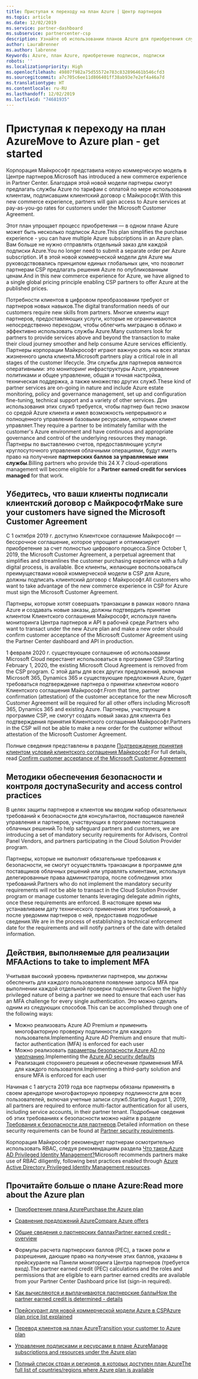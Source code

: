 ```yaml
---
title: Приступая к переходу на план Azure | Центр партнеров
ms.topic: article
ms.date: 12/02/2019
ms.service: partner-dashboard
ms.subservice: partnercenter-csp
description: Узнайте об использовании планов Azure для приобретения служб Azure с оплатой по мере использования для клиентов. Узнайте также о новых требованиях к безопасности.
author: LauraBrenner
ms.author: labrenne
Keywords: Azure, план Azure, приобретение подписок, подписки
robots: ''
ms.localizationpriority: High
ms.openlocfilehash: 49807f982a75d55572e783c832896461b546cfd3
ms.sourcegitcommit: a7c705c6ee11d866401ff38ab93e7e2ef4a46a7d
ms.translationtype: HT
ms.contentlocale: ru-RU
ms.lasthandoff: 12/02/2019
ms.locfileid: "74681935"
---
```

# <a name="move-to-azure-plan---get-started"></a><span data-ttu-id="88e2c-105">Приступая к переходу на план Azure</span><span class="sxs-lookup"><span data-stu-id="88e2c-105">Move to Azure plan - get started</span></span>

<span data-ttu-id="88e2c-106">Корпорация Майкрософт представила новую коммерческую модель в Центре партнеров.</span><span class="sxs-lookup"><span data-stu-id="88e2c-106">Microsoft has introduced a new commerce experience in Partner Center.</span></span>  <span data-ttu-id="88e2c-107">Благодаря этой новой модели партнеры смогут предлагать службы Azure по тарифам с оплатой по мере использования клиентам, подписавшим клиентский договор с Майкрософт.</span><span class="sxs-lookup"><span data-stu-id="88e2c-107">With this new commerce experience, partners will gain access to Azure services at pay-as-you-go rates for customers under the Microsoft Customer Agreement.</span></span>

<span data-ttu-id="88e2c-108">Этот план упрощает процесс приобретения — в одном плане Azure может быть несколько подписок Azure.</span><span class="sxs-lookup"><span data-stu-id="88e2c-108">This plan simplifies the purchase experience - you can have multiple Azure subscriptions in an Azure plan.</span></span> <span data-ttu-id="88e2c-109">Вам больше не нужно отправлять отдельный заказ для каждой подписки Azure.</span><span class="sxs-lookup"><span data-stu-id="88e2c-109">You no longer need to submit a separate order per Azure subscription.</span></span> <span data-ttu-id="88e2c-110">И в этой новой коммерческой модели для Azure мы руководствовались принципом единых глобальных цен, что позволит партнерам CSP предлагать решения Azure по опубликованным ценам.</span><span class="sxs-lookup"><span data-stu-id="88e2c-110">And in this new commerce experience for Azure, we have aligned to a single global pricing principle enabling CSP partners to offer Azure at the published prices.</span></span>

<span data-ttu-id="88e2c-111">Потребности клиентов в цифровом преобразовании требуют от партнеров новых навыков.</span><span class="sxs-lookup"><span data-stu-id="88e2c-111">The digital transformation needs of our customers require new skills from partners.</span></span> <span data-ttu-id="88e2c-112">Многие клиенты ищут партнеров, предоставляющих услуги, которые не ограничиваются непосредственно переходом, чтобы облегчить миграцию в облако и эффективно использовать службы Azure.</span><span class="sxs-lookup"><span data-stu-id="88e2c-112">Many customers look for partners to provide services above and beyond the transaction to make their cloud journey smoother and help consume Azure services efficiently.</span></span> <span data-ttu-id="88e2c-113">Партнеры корпорации Майкрософт играют важную роль на всех этапах жизненного цикла клиента.</span><span class="sxs-lookup"><span data-stu-id="88e2c-113">Microsoft partners play a critical role in all stages of the customer lifecycle.</span></span> <span data-ttu-id="88e2c-114">Эти службы для партнеров являются оперативными: это мониторинг инфраструктуры Azure, управление политиками и общее управление, общая и точная настройка, техническая поддержка, а также множество других служб.</span><span class="sxs-lookup"><span data-stu-id="88e2c-114">These kind of partner services are on-going in nature and include Azure estate monitoring, policy and governance management, set up and configuration fine-tuning, technical support and a variety of other services.</span></span> <span data-ttu-id="88e2c-115">Для использования этих служб требуется, чтобы партнер был тесно знаком со средой Azure клиента и имел возможность непрерывного и полноценного управления базовыми ресурсами, которыми клиент управляет.</span><span class="sxs-lookup"><span data-stu-id="88e2c-115">They require a partner to be intimately familiar with the customer's Azure environment and have continuous and appropriate governance and control of the underlying resources they manage.</span></span> <span data-ttu-id="88e2c-116">Партнеры по выставлению счетов, предоставляющие услуги круглосуточного управления облачными операциями, будут иметь право на получение **партнерских баллов за управляемые ими службы**.</span><span class="sxs-lookup"><span data-stu-id="88e2c-116">Billing partners who provide this 24 X 7 cloud-operations management will become eligible for a **Partner earned credit for services managed** for that work.</span></span>

## <a name="make-sure-your-customers-have-signed-the-microsoft-customer-agreement"></a><span data-ttu-id="88e2c-117">Убедитесь, что ваши клиенты подписали клиентский договор с Майкрософт</span><span class="sxs-lookup"><span data-stu-id="88e2c-117">Make sure your customers have signed the Microsoft Customer Agreement</span></span>

<span data-ttu-id="88e2c-118">С 1 октября 2019 г. доступно Клиентское соглашение Майкрософт — бессрочное соглашение, которое упрощает и оптимизирует приобретение за счет полностью цифрового процесса.</span><span class="sxs-lookup"><span data-stu-id="88e2c-118">Since October 1, 2019, the Microsoft Customer Agreement, a perpetual agreement that simplifies and streamlines the customer purchasing experience with a fully digital process, is available.</span></span> <span data-ttu-id="88e2c-119">Все клиенты, желающие воспользоваться преимуществами новой коммерческой модели в CSP для Azure, должны подписать клиентский договор с Майкрософт.</span><span class="sxs-lookup"><span data-stu-id="88e2c-119">All customers who want to take advantage of the new commerce experience in CSP for Azure must sign the Microsoft Customer Agreement.</span></span>

<span data-ttu-id="88e2c-120">Партнеры, которые хотят совершать транзакции в рамках нового плана Azure и создавать новые заказы, должны подтвердить принятие клиентом Клиентского соглашения Майкрософт, используя панель мониторинга Центра партнеров и API в рабочей среде.</span><span class="sxs-lookup"><span data-stu-id="88e2c-120">Partners who want to transact under the new Azure plan and make a new order should confirm customer acceptance of the Microsoft Customer Agreement using the Partner Center dashboard and API in production.</span></span>

<span data-ttu-id="88e2c-121">1 февраля 2020 г. существующее соглашение об использовании Microsoft Cloud перестанет использоваться в программе CSP.</span><span class="sxs-lookup"><span data-stu-id="88e2c-121">Starting February 1, 2020, the existing Microsoft Cloud Agreement is removed from the CSP program.</span></span> <span data-ttu-id="88e2c-122">С этой даты для всех других предложений, включая Microsoft 365, Dynamics 365 и существующие предложения Azure, будет требоваться подтверждение партнера о принятии клиентом нового Клиентского соглашения Майкрософт.</span><span class="sxs-lookup"><span data-stu-id="88e2c-122">From that time, partner confirmation (attestation) of the customer acceptance for the new Microsoft Customer Agreement will be required for all other offers including Microsoft 365, Dynamics 365 and existing Azure.</span></span> <span data-ttu-id="88e2c-123">Партнеры, участвующие в программе CSP, не смогут создать новый заказ для клиента без подтверждения принятия Клиентского соглашения Майкрософт.</span><span class="sxs-lookup"><span data-stu-id="88e2c-123">Partners in the CSP will not be able to make a new order for the customer without attestation of the Microsoft Customer Agreement.</span></span>

<span data-ttu-id="88e2c-124">Полные сведения представлены в разделе [Подтверждение принятия клиентом условий клиентского соглашения Майкрософт](confirm-customer-agreement.md).</span><span class="sxs-lookup"><span data-stu-id="88e2c-124">For full details, read [Confirm customer acceptance of the Microsoft Customer Agreement](confirm-customer-agreement.md)</span></span>

## <a name="security-and-access-control-practices"></a><span data-ttu-id="88e2c-125">Методики обеспечения безопасности и контроля доступа</span><span class="sxs-lookup"><span data-stu-id="88e2c-125">Security and access control practices</span></span>

<span data-ttu-id="88e2c-126">В целях защиты партнеров и клиентов мы вводим набор обязательных требований к безопасности для консультантов, поставщиков панелей управления и партнеров, участвующих в программе поставщиков облачных решений.</span><span class="sxs-lookup"><span data-stu-id="88e2c-126">To help safeguard partners and customers, we are introducing a set of mandatory security requirements for Advisors, Control Panel Vendors, and partners participating in the Cloud Solution Provider program.</span></span>

<span data-ttu-id="88e2c-127">Партнеры, которые не выполнят обязательные требования к безопасности, не смогут осуществлять транзакции в программе для поставщиков облачных решений или управлять клиентами, используя делегированные права администратора, после соблюдения этих требований.</span><span class="sxs-lookup"><span data-stu-id="88e2c-127">Partners who do not implement the mandatory security requirements will not be able to transact in the Cloud Solution Provider program or manage customer tenants leveraging delegate admin rights, once these requirements are enforced.</span></span> <span data-ttu-id="88e2c-128">В настоящее время мы устанавливаем дату технического применения этих требований, а после уведомим партнеров о ней, предоставив подробные сведения.</span><span class="sxs-lookup"><span data-stu-id="88e2c-128">We are in the process of establishing a technical enforcement date for the requirements and will notify partners of the date with detailed information.</span></span>

## <a name="actions-to-take-to-implement-mfa"></a><span data-ttu-id="88e2c-129">Действия, выполняемые для реализации MFA</span><span class="sxs-lookup"><span data-stu-id="88e2c-129">Actions to take to implement MFA</span></span>

<span data-ttu-id="88e2c-130">Учитывая высокий уровень привилегии партнеров, мы должны обеспечить для каждого пользователя появление запроса MFA при выполнении каждой отдельной проверки подлинности.</span><span class="sxs-lookup"><span data-stu-id="88e2c-130">Given the highly privileged nature of being a partner we need to ensure that each user has an MFA challenge for every single authentication.</span></span> <span data-ttu-id="88e2c-131">Это можно сделать одним из следующих способов.</span><span class="sxs-lookup"><span data-stu-id="88e2c-131">This can be accomplished through one of the following ways:</span></span>

- <span data-ttu-id="88e2c-132">Можно реализовать Azure AD Premium и применить многофакторную проверку подлинности для каждого пользователя.</span><span class="sxs-lookup"><span data-stu-id="88e2c-132">Implementing Azure AD Premium and ensure that multi-factor authentication (MFA) is enforced for each user</span></span>
- <span data-ttu-id="88e2c-133">Можно реализовать [параметры безопасности Azure AD по умолчанию](https://docs.microsoft.com/azure/active-directory/conditional-access/concept-conditional-access-security-defaults).</span><span class="sxs-lookup"><span data-stu-id="88e2c-133">Implementing the [Azure AD security defaults](https://docs.microsoft.com/azure/active-directory/conditional-access/concept-conditional-access-security-defaults)</span></span>
- <span data-ttu-id="88e2c-134">Реализация стороннего решения и обеспечение применения MFA для каждого пользователя.</span><span class="sxs-lookup"><span data-stu-id="88e2c-134">Implementing a third-party solution and ensure MFA is enforced for each user</span></span>

<span data-ttu-id="88e2c-135">Начиная с 1 августа 2019 года все партнеры обязаны применять в своем арендаторе многофакторную проверку подлинности для всех пользователей, включая учетные записи служб.</span><span class="sxs-lookup"><span data-stu-id="88e2c-135">Starting August 1, 2019, all partners are required to enforce multi-factor authentication for all users, including service accounts, in their partner tenant.</span></span> <span data-ttu-id="88e2c-136">Подробные сведения об этих требованиях к безопасности можно найти в разделе [Требования к безопасности для партнеров](https://docs.microsoft.com/partner-center/partner-security-requirements).</span><span class="sxs-lookup"><span data-stu-id="88e2c-136">Detailed information on these security requirements can be found at [Partner security requirements](https://docs.microsoft.com/partner-center/partner-security-requirements).</span></span>

<span data-ttu-id="88e2c-137">Корпорация Майкрософт рекомендует партнерам осмотрительно использовать RBAC, следуя рекомендациям раздела [Что такое Azure AD Privileged Identity Management?](https://docs.microsoft.com/azure/active-directory/privileged-identity-management/pim-configure)</span><span class="sxs-lookup"><span data-stu-id="88e2c-137">Microsoft recommends partners make use of RBAC diligently, following best practices enabled through [Azure Active Directory Privileged Identity Management resources](https://docs.microsoft.com/azure/active-directory/privileged-identity-management/pim-configure).</span></span>

## <a name="read-more-about-the-azure-plan"></a><span data-ttu-id="88e2c-138">Прочитайте больше о плане Azure:</span><span class="sxs-lookup"><span data-stu-id="88e2c-138">Read more about the Azure plan</span></span>

- [<span data-ttu-id="88e2c-139">Приобретение плана Azure</span><span class="sxs-lookup"><span data-stu-id="88e2c-139">Purchase the Azure plan</span></span>](purchase-azure-plan.md)

- [<span data-ttu-id="88e2c-140">Сравнение предложений Azure</span><span class="sxs-lookup"><span data-stu-id="88e2c-140">Compare Azure offers</span></span>](compare-azure-offers.md)

- [<span data-ttu-id="88e2c-141">Общие сведения о партнерских баллах</span><span class="sxs-lookup"><span data-stu-id="88e2c-141">Partner earned credit - overview</span></span>](partner-earned-credit.md)

- <span data-ttu-id="88e2c-142">Формулы расчета партнерских баллов (PEC), а также роли и разрешения, дающие право на получение этих баллов, указаны в прейскуранте на Панели мониторинга Центра партнеров (требуется вход).</span><span class="sxs-lookup"><span data-stu-id="88e2c-142">The partner earned credit (PEC) calculations and the roles and permissions that are eligible to earn partner earned credits are available from your Partner Center Dashboard price list (sign-in required).</span></span>

- [<span data-ttu-id="88e2c-143">Как вычисляются и выплачиваются партнерские баллы</span><span class="sxs-lookup"><span data-stu-id="88e2c-143">How the partner earned credit is determined - details</span></span>](partner-earned-credit-explanation.md)
- [<span data-ttu-id="88e2c-144">Прейскурант для новой коммерческой модели Azure в CSP</span><span class="sxs-lookup"><span data-stu-id="88e2c-144">Azure plan price list explained</span></span>](azure-plan-price-list.md)
- [<span data-ttu-id="88e2c-145">Перевод клиентов на план Azure</span><span class="sxs-lookup"><span data-stu-id="88e2c-145">Transition your customer to Azure plan</span></span>](azure-plan-transition.md)
- [<span data-ttu-id="88e2c-146">Управление подписками и ресурсами в плане Azure</span><span class="sxs-lookup"><span data-stu-id="88e2c-146">Manage subscriptions and resources under the Azure plan</span></span>](azure-plan-manage.md)
- [<span data-ttu-id="88e2c-147">Полный список стран и регионов, в которых доступен план Azure</span><span class="sxs-lookup"><span data-stu-id="88e2c-147">The full list of countries/regions where Azure plan is available</span></span>](https://query.prod.cms.rt.microsoft.com/cms/api/am/binary/RE3QN0x)
